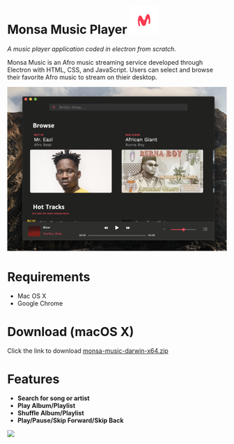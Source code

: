 
# Monsa Music Player ![alt text](monsa.iconset/icon_32x32@2x.png "Logo Title Text 1")
*A music player application coded in electron from scratch.*

Monsa Music is an Afro music streaming service developed through Electron with HTML, CSS, and JavaScript. Users can select and browse their favorite Afro music to stream on thieir desktop.



<img src="Monsa Screen Shot .png">

# Requirements
* Mac OS X
* Google Chrome

# Download (macOS X)
Click the link to download [monsa-music-darwin-x64.zip](https://pauladugyamfi.com/files/monsa-music-darwin-x64.zip "Download") 

# Features
* **Search for song or artist**
* **Play Album/Playlist**
* **Shuffle Album/Playlist**
* **Play/Pause/Skip Forward/Skip Back**


<img src="monsa music screenshot.gif">
